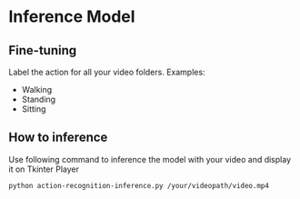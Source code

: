 # Inference Model 


## Fine-tuning

Label the action for all your video folders. Examples:
- Walking
- Standing
- Sitting 

## How to inference

Use following command to inference the model with your video and display it on Tkinter Player

```
python action-recognition-inference.py /your/videopath/video.mp4
```





